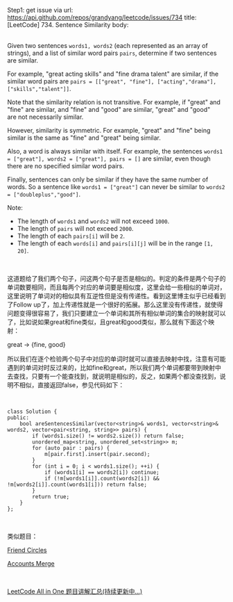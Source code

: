 Step1: get issue via url: https://api.github.com/repos/grandyang/leetcode/issues/734 
 title:[LeetCode] 734. Sentence Similarity 
 body:  
  

Given two sentences `words1, words2` (each represented as an array of strings), and a list of similar word pairs `pairs`, determine if two sentences are similar.

For example, "great acting skills" and "fine drama talent" are similar, if the similar word pairs are `pairs = [["great", "fine"], ["acting","drama"], ["skills","talent"]]`.

Note that the similarity relation is not transitive. For example, if "great" and "fine" are similar, and "fine" and "good" are similar, "great" and "good" are not necessarily similar.

However, similarity is symmetric. For example, "great" and "fine" being similar is the same as "fine" and "great" being similar.

Also, a word is always similar with itself. For example, the sentences `words1 = ["great"], words2 = ["great"], pairs = []` are similar, even though there are no specified similar word pairs.

Finally, sentences can only be similar if they have the same number of words. So a sentence like `words1 = ["great"]` can never be similar to `words2 = ["doubleplus","good"]`.

Note:

  * The length of `words1` and `words2` will not exceed `1000`.
  * The length of `pairs` will not exceed `2000`.
  * The length of each `pairs[i]` will be `2`.
  * The length of each `words[i]` and `pairs[i][j]` will be in the range `[1, 20]`.



 

这道题给了我们两个句子，问这两个句子是否是相似的。判定的条件是两个句子的单词数要相同，而且每两个对应的单词要是相似度，这里会给一些相似的单词对，这里说明了单词对的相似具有互逆性但是没有传递性。看到这里博主似乎已经看到了Follow up了，加上传递性就是一个很好的拓展。那么这里没有传递性，就使得问题变得很容易了，我们只要建立一个单词和其所有相似单词的集合的映射就可以了，比如说如果great和fine类似，且great和good类似，那么就有下面这个映射：

great -> {fine, good}

所以我们在逐个检验两个句子中对应的单词时就可以直接去映射中找，注意有可能遇到的单词对时反过来的，比如fine和great，所以我们两个单词都要带到映射中去查找，只要有一个能查找到，就说明是相似的，反之，如果两个都没查找到，说明不相似，直接返回false，参见代码如下：

 
    
    
    class Solution {
    public:
        bool areSentencesSimilar(vector<string>& words1, vector<string>& words2, vector<pair<string, string>> pairs) {
            if (words1.size() != words2.size()) return false;
            unordered_map<string, unordered_set<string>> m;
            for (auto pair : pairs) {
                m[pair.first].insert(pair.second);
            }
            for (int i = 0; i < words1.size(); ++i) {
                if (words1[i] == words2[i]) continue;
                if (!m[words1[i]].count(words2[i]) && !m[words2[i]].count(words1[i])) return false;
            }
            return true;
        }
    };

 

类似题目：

[Friend Circles](http://www.cnblogs.com/grandyang/p/6686983.html)

[Accounts Merge](http://www.cnblogs.com/grandyang/p/7829169.html)

 

[LeetCode All in One 题目讲解汇总(持续更新中...)](http://www.cnblogs.com/grandyang/p/4606334.html)
